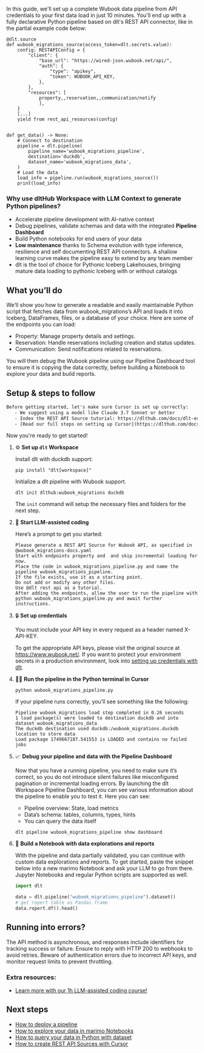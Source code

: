 In this guide, we'll set up a complete Wubook data pipeline from API credentials to your first data load in just 10 minutes. You'll end up with a fully declarative Python pipeline based on dlt's REST API connector, like in the partial example code below:

```python-outcome
@dlt.source
def wubook_migrations_source(access_token=dlt.secrets.value):
    config: RESTAPIConfig = {
        "client": {
            "base_url": "https://wired-json.wubook.net/api/",
            "auth": {
                "type": "apikey",
                "token": WUBOOK_API_KEY,
            },
        },
        "resources": [
            property,,reservation,,communication/notify
            ],
    }
    [...]
    yield from rest_api_resources(config)


def get_data() -> None:
    # Connect to destination
    pipeline = dlt.pipeline(
        pipeline_name='wubook_migrations_pipeline',
        destination='duckdb',
        dataset_name='wubook_migrations_data', 
    )
    # Load the data
    load_info = pipeline.run(wubook_migrations_source())
    print(load_info) 
```

### Why use dltHub Workspace with LLM Context to generate Python pipelines?

- Accelerate pipeline development with AI-native context
- Debug pipelines, validate schemas and data with the integrated **Pipeline Dashboard**
- Build Python notebooks for end users of your data
- **Low maintenance** thanks to Schema evolution with type inference, resilience and self documenting REST API connectors. A shallow learning curve makes the pipeline easy to extend by any team member
- dlt is the tool of choice for Pythonic Iceberg Lakehouses, bringing mature data loading to pythonic Iceberg with or without catalogs

## What you’ll do

We’ll show you how to generate a readable and easily maintainable Python script that fetches data from wubook_migrations’s API and loads it into Iceberg, DataFrames, files, or a database of your choice. Here are some of the endpoints you can load:

- Property: Manage property details and settings.
- Reservation: Handle reservations including creation and status updates.
- Communication: Send notifications related to reservations.

You will then debug the Wubook pipeline using our Pipeline Dashboard tool to ensure it is copying the data correctly, before building a Notebook to explore your data and build reports.

## Setup & steps to follow

```default
Before getting started, let's make sure Cursor is set up correctly:
   - We suggest using a model like Claude 3.7 Sonnet or better
   - Index the REST API Source tutorial: https://dlthub.com/docs/dlt-ecosystem/verified-sources/rest_api/ and add it to context as **@dlt rest api**
   - [Read our full steps on setting up Cursor](https://dlthub.com/docs/dlt-ecosystem/llm-tooling/cursor-restapi#23-configuring-cursor-with-documentation)
```

Now you're ready to get started!

1. ⚙️ **Set up `dlt` Workspace**
    
    Install dlt with duckdb support:
    ```shell
    pip install "dlt[workspace]"
    ```

    Initialize a dlt pipeline with Wubook support.
    ```shell
    dlt init dlthub:wubook_migrations duckdb
    ```

    The `init` command will setup the necessary files and folders for the next step.
    
2. 🤠 **Start LLM-assisted coding**
    
    Here’s a prompt to get you started:
    
    ```prompt
    Please generate a REST API Source for Wubook API, as specified in @wubook_migrations-docs.yaml 
    Start with endpoints property and  and skip incremental loading for now. 
    Place the code in wubook_migrations_pipeline.py and name the pipeline wubook_migrations_pipeline. 
    If the file exists, use it as a starting point. 
    Do not add or modify any other files. 
    Use @dlt rest api as a tutorial. 
    After adding the endpoints, allow the user to run the pipeline with python wubook_migrations_pipeline.py and await further instructions.
    ```

    
3. 🔒 **Set up credentials** 
    
    You must include your API key in every request as a header named X-API-KEY.
    
    To get the appropriate API keys, please visit the original source at https://www.wubook.net/.
    If you want to protect your environment secrets in a production environment, look into [setting up credentials with dlt](https://dlthub.com/docs/walkthroughs/add_credentials).
    
4. 🏃‍♀️ **Run the pipeline in the Python terminal in Cursor**
    
    ```shell
    python wubook_migrations_pipeline.py
    ```
    
    If your pipeline runs correctly, you’ll see something like the following:
    
    ```shell
    Pipeline wubook_migrations load step completed in 0.26 seconds
    1 load package(s) were loaded to destination duckdb and into dataset wubook_migrations_data
    The duckdb destination used duckdb:/wubook_migrations.duckdb location to store data
    Load package 1749667187.541553 is LOADED and contains no failed jobs
    ```
    
5. 📈 **Debug your pipeline and data with the Pipeline Dashboard**

    Now that you have a running pipeline, you need to make sure it’s correct, so you do not introduce silent failures like misconfigured pagination or incremental loading errors. By launching the dlt Workspace Pipeline Dashboard, you can see various information about the pipeline to enable you to test it. Here you can see:
    - Pipeline overview: State, load metrics
    - Data’s schema: tables, columns, types, hints
    - You can query the data itself
    
    ```shell
    dlt pipeline wubook_migrations_pipeline show dashboard
    ```
    
6. 🐍 **Build a Notebook with data explorations and reports**

    With the pipeline and data partially validated, you can continue with custom data explorations and reports. To get started, paste the snippet below into a new marimo Notebook and ask your LLM to go from there. Jupyter Notebooks and regular Python scripts are supported as well.

    
    ```python
    import dlt

   data = dlt.pipeline("wubook_migrations_pipeline").dataset()
   # get ropert table as Pandas frame
   data.ropert.df().head()
    ```

## Running into errors?

The API method is asynchronous, and responses include identifiers for tracking success or failure. Ensure to reply with HTTP 200 to webhooks to avoid retries. Beware of authentication errors due to incorrect API keys, and monitor request limits to prevent throttling.

### Extra resources:

- [Learn more with our 1h LLM-assisted coding course!](https://www.youtube.com/watch?v=GGid70rnJuM)

## Next steps

- [How to deploy a pipeline](https://dlthub.com/docs/walkthroughs/deploy-a-pipeline)
- [How to explore your data in marimo Notebooks](https://dlthub.com/docs/general-usage/dataset-access/marimo)
- [How to query your data in Python with dataset](https://dlthub.com/docs/general-usage/dataset-access/dataset)
- [How to create REST API Sources with Cursor](https://dlthub.com/docs/dlt-ecosystem/llm-tooling/cursor-restapi)
